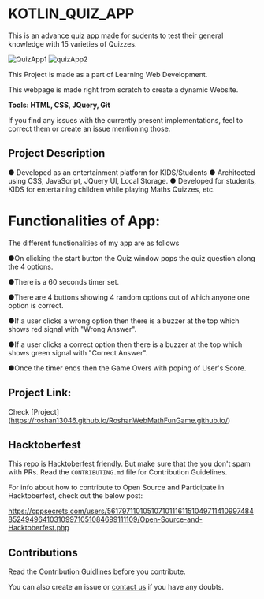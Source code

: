 # KOTLIN_QUIZ_APP
This is an advance quiz app made for sudents to test their general knowledge with 15 varieties of Quizzes.

![QuizApp1](https://user-images.githubusercontent.com/55108788/97798467-61de8f80-1c4c-11eb-9550-ce2f79f34ae3.png)
![quizApp2](https://user-images.githubusercontent.com/55108788/97798474-6b67f780-1c4c-11eb-8dc2-9313588280bb.png)

This Project is made as a part of Learning  Web Development. 

This webpage is made right from scratch to create a dynamic Website.

<b>Tools: HTML, CSS, JQuery, Git</b>

If you find any issues with the currently present implementations, feel to correct them or create an issue mentioning those.

## Project Description
● Developed as an entertainment platform for KIDS/Students
● Architected using CSS, JavaScript, JQuery UI, Local Storage.
● Developed for students, KIDS for entertaining children while playing Maths Quizzes, etc.


# Functionalities of App:

The different functionalities of my app are as follows

●On clicking the start button the Quiz window pops the quiz question along the 4 options.


●There is a 60 seconds timer set.

●There are 4 buttons showing 4 random options out of which anyone one option is correct.

●If a user clicks a wrong option then there is a buzzer at the top which shows red signal with "Wrong Answer".

●If a user clicks a correct option then there is a buzzer at the top which shows green signal with "Correct Answer".

●Once the timer ends then the Game Overs with poping of User's Score.

## Project Link: 

Check [Project] (https://roshan13046.github.io/RoshanWebMathFunGame.github.io/)

## Hacktoberfest

This repo is Hacktoberfest friendly. But make sure that the you don't spam with PRs. Read the `CONTRIBUTING.md` file for Contribution Guidelines.

For info about how to contribute to Open Source and Participate in Hacktoberfest, check out the below post:

https://cppsecrets.com/users/5617971101051071011161151049711410997484852494964103109971051084699111109/Open-Source-and-Hacktoberfest.php

## Contributions

Read the [Contribution Guidlines](https://github.com/Roshan13046/MathsQuizGame/blob/master/CONTRIBUTING.md) before you contribute.

You can also create an issue or [contact us](https://github.com/Roshan13046) if you have any doubts.



